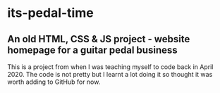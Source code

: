 # its-pedal-time
## An old HTML, CSS &amp; JS project - website homepage for a guitar pedal business ##

This is a project from when I was teaching myself to code back in April 2020. The code is not pretty but I learnt a lot doing it so thought it was worth adding to GitHub for now.